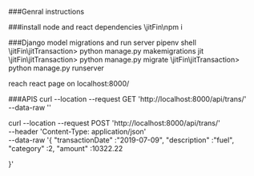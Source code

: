 ###Genral instructions 

###install node and react dependencies 
\jitFin\npm i

###Django model migrations and run server 
pipenv shell
\jitFin\jitTransaction> python manage.py makemigrations jit
\jitFin\jitTransaction> python manage.py migrate
\jitFin\jitTransaction> python manage.py runserver


reach react page on localhost:8000/

###APIS 
curl --location --request GET 'http://localhost:8000/api/trans/' \
--data-raw ''


curl --location --request POST 'http://localhost:8000/api/trans/' \
--header 'Content-Type: application/json' \
--data-raw '{
     "transactionDate" :"2019-07-09",
    "description" :"fuel",
    "category" :2,
    "amount" :10322.22

}'


